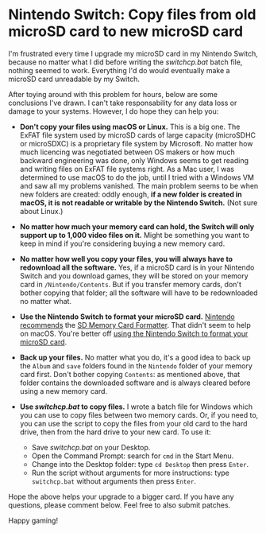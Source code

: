 # Nintendo Switch: Copy files from old microSD card to new microSD card

I'm frustrated every time I upgrade my microSD card in my Nintendo Switch, because no matter what I did before writing the _switchcp.bat_ batch file, nothing seemed to work. Everything I'd do would eventually make a microSD card unreadable by my Switch.

After toying around with this problem for hours, below are some conclusions I've drawn. I can't take responsability for any data loss or damage to your systems. However, I do hope they can help you:

- **Don't copy your files using macOS or Linux.** This is a big one. The ExFAT file system used by microSD cards of large capacity (microSDHC or microSDXC) is a proprietary file system by Microsoft. No matter how much licencing was negotiated between OS makers or how much backward engineering was done, only Windows seems to get reading and writing files on ExFAT file systems right. As a Mac user, I was determined to use macOS to do the job, until I tried with a Windows VM and saw all my problems vanished. The main problem seems to be when new folders are created: oddly enough, **if a new folder is created in macOS, it is not readable or writable by the Nintendo Switch.** (Not sure about Linux.)

- **No matter how much your memory card can hold, the Switch will only support up to 1,000 video files on it.** Might be something you want to keep in mind if you're considering buying a new memory card.

- **No matter how well you copy your files, you will always have to redownload all the software.** Yes, if a microSD card is in your Nintendo Switch and you download games, they will be stored on your memory card in `/Nintendo/Contents`. But if you transfer memory cards, don't bother copying that folder; all the software will have to be redownloaded no matter what.

- **Use the Nintendo Switch to format your microSD card.** [Nintendo recommends](https://en-americas-support.nintendo.com/app/answers/detail/a_id/220) the [SD Memory Card Formatter](https://www.sdcard.org/downloads/formatter_4/). That didn't seem to help on macOS. You're better off [using the Nintendo Switch to format your microSD card](https://en-americas-support.nintendo.com/app/answers/detail/a_id/22398/~/how-to-format-a-microsd-card).

- **Back up your files.** No matter what you do, it's a good idea to back up the `Album` and `save` folders found in the `Nintendo` folder of your memory card first. Don't bother copying `Contents`: as mentioned above, that folder contains the downloaded software and is always cleared before using a new memory card.

- **Use _switchcp.bat_ to copy files.** I wrote a batch file for Windows which you can use to copy files between two memory cards. Or, if you need to, you can use the script to copy the files from your old card to the hard drive, then from the hard drive to your new card. To use it:

    - Save _switchcp.bat_ on your Desktop.
    - Open the Command Prompt: search for `cmd` in the Start Menu.
    - Change into the Desktop folder: type `cd Desktop` then press `Enter`.
    - Run the script without arguments for more instructions: type `switchcp.bat` without arguments then press `Enter`.

Hope the above helps your upgrade to a bigger card. If you have any questions, please comment below. Feel free to also submit patches.

Happy gaming!